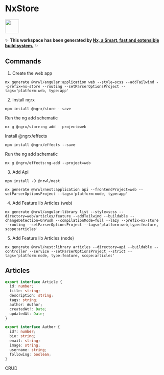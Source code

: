# NxStore

<a alt="Nx logo" href="https://nx.dev" target="_blank" rel="noreferrer"><img src="https://raw.githubusercontent.com/nrwl/nx/master/images/nx-logo.png" width="45"></a>

✨ **This workspace has been generated by [Nx, a Smart, fast and extensible build system.](https://nx.dev)** ✨

## Commands

1. Create the web app

```
nx generate @nrwl/angular:application web --style=scss --addTailwind --prefix=nx-store --routing --setParserOptionsProject --tags='platform:web, type:app'
```

2. Install ngrx

```
npm install @ngrx/store --save
```

Run the ng add schematic

```
nx g @ngrx/store:ng-add --project=web
```

Install @ngrx/effects

```
npm install @ngrx/effects --save
```

Run the ng add schematic

```
nx g @ngrx/effects:ng-add --project=web
```

3. Add Api

```
npm install -D @nrwl/nest
```

```
nx generate @nrwl/nest:application api --frontendProject=web --setParserOptionsProject --tags='platform:node, type:app'
```

4. Add Feature lib Articles (web)

```
nx generate @nrwl/angular:library list --style=scss --directory=web/articles/feature --addTailwind --buildable --changeDetection=OnPush --compilationMode=full --lazy --prefix=nx-store --routing --setParserOptionsProject --tags='platform:web,type:feature, scope:articles'
```

5. Add Feature lib Articles (node)

```
nx generate @nrwl/nest:library articles --directory=api --buildable --controller --service --setParserOptionsProject --strict --tags='platform:node, type:feature, scope:articles'
```

## Articles

```typescript
export interface Article {
  id: number;
  title: string;
  description: string;
  tags: string;
  author: Author;
  createdAt?: Date;
  updatedAt: Date;
}

export interface Author {
  id?: number;
  bio: string;
  email: string;
  image: string;
  username: string;
  following: boolean;
}
```

CRUD
